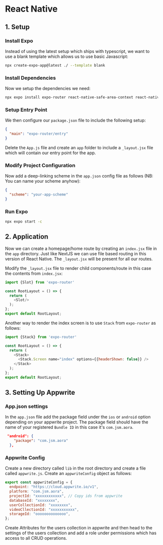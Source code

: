 # React Native

## 1. Setup

### Install Expo
Instead of using the latest setup which ships with typescript, we want to use a blank template which allows us to use basic Javascript:

```bash
npx create-expo-app@latest ./ --template blank
```
### Install Dependencies
Now we setup the dependencies we need:

```bash
npx expo install expo-router react-native-safe-area-context react-native-screens expo-linking expo-constants expo-status-bar
```

### Setup Entry Point
We then configure our `package.json` file to include the following setup:

```json
{
  "main": "expo-router/entry"
}

```

Delete the `App.js` file and create an `app` folder to include a `_layout.jsx` file which will contain our entry point for the app.

### Modify Project Configuration

Now add a deep-linking scheme in the `app.json` config file as follows (NB: You can name your scheme anyhow): 

```json
{
  "scheme": "your-app-scheme"
}
```

### Run Expo

```bash
npx expo start -c
```

## 2. Application

Now we can create a homepage/home route by creating an `index.jsx` file in the `app` directory. Just like NextJS we can use file based routing in this version of React Native. The `_layout.jsx` will be present for all our routes.

Modify the `_layout.jsx` file to render child components/route in this case the contents from `index.jsx`:

```js
import {Slot} from 'expo-router'

const RootLayout = () => {
  return (
    <Slot/>
  );
};
export default RootLayout;

```

Another way to render the index screen is to use `Stack` from `expo-router` as follows:

```js
import {Stack} from 'expo-router'

const RootLayout = () => {
  return (
    <Stack>
      <Stack.Screen name="index" options={{headerShown: false}} />
    </Stack>
  );
};
export default RootLayout;
```



## 3. Setting Up Appwrite

### App.json settings

In the `app.json` file add the package field under the `ios` or `android`  option depending on your appwrite project. The package field should have the name of your registered `Bundle ID` in this case it's `com.jsm.aora`.

```json
 "android": {
    "package": "com.jsm.aora"
  },
```

### Appwrite Config

Create a new directory called `lib` in the root directory and create a file called `appwrite.js`. Create an `appwriteConfig` object as follows:

```js
export const appwriteConfig = {
  endpoint: "https://cloud.appwrite.io/v1",
  platform: "com.jsm.aora",
  projectId: "xxxxxxxxxxxx", // Copy ids from appwrite
  databaseId: "xxxxxxxx", 
  userCollectionId: "xxxxxxxx",
  videoCllectionId: "xxxxxxxxxxx",
  storageId: "oooooooooooooo",
};
```

Create Attributes for the users collection in appwrite and then head to the settings of the users collection and add a role under permissions which has access to all CRUD operations.

